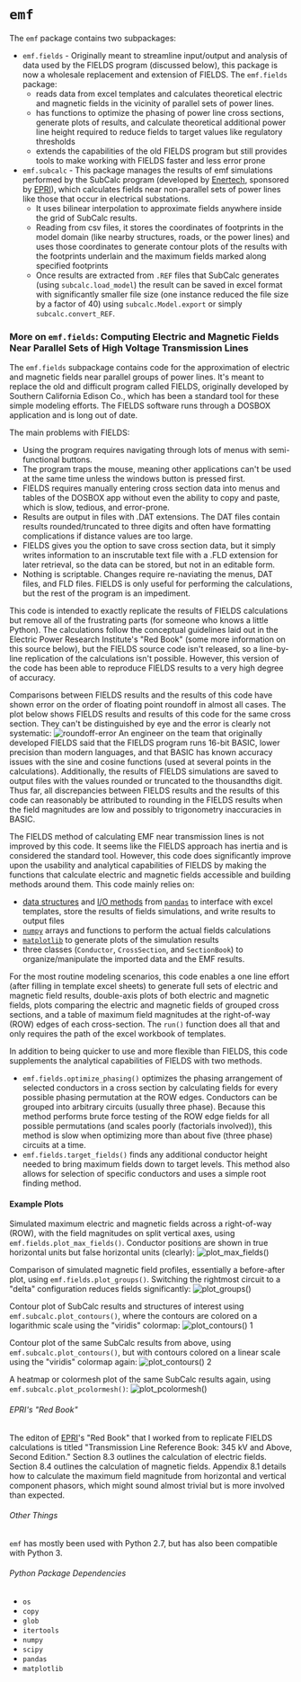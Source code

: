 # `emf`

The `emf` package contains two subpackages:
* `emf.fields` - Originally meant to streamline input/output and analysis of data used by the FIELDS program (discussed below), this package is now a wholesale replacement and extension of FIELDS. The `emf.fields` package:
  * reads data from excel templates and calculates theoretical electric and magnetic fields in the vicinity of parallel sets of power lines.
  * has functions to optimize the phasing of power line cross sections, generate plots of results, and calculate theoretical additional power line height required to reduce fields to target values like regulatory thresholds
  * extends the capabilities of the old FIELDS program but still provides tools to make working with FIELDS faster and less error prone
* `emf.subcalc` - This package manages the results of emf simulations performed by the SubCalc program (developed by [Enertech](http://www.enertech.net/html/emfw.html), sponsored by [EPRI](http://www.epri.com)), which calculates fields near non-parallel sets of power lines like those that occur in electrical substations.
  * It uses bilinear interpolation to approximate fields anywhere inside the grid of SubCalc results.
  * Reading from csv files, it stores the coordinates of footprints in the model domain (like nearby structures, roads, or the power lines) and uses those coordinates to generate contour plots of the results with the footprints underlain and the maximum fields marked along specified footprints
  * Once results are extracted from `.REF` files that SubCalc generates (using
      `subcalc.load_model`) the result can be saved in excel format with significantly
      smaller file size (one instance reduced the file size by a factor of 40)
      using `subcalc.Model.export` or simply `subcalc.convert_REF`.

### More on `emf.fields`: Computing Electric and Magnetic Fields Near Parallel Sets of High Voltage Transmission Lines

The `emf.fields` subpackage contains code for the approximation of electric and magnetic fields near parallel groups of power lines. It's meant to replace the old and difficult program called FIELDS, originally developed by Southern California Edison Co., which has been a standard tool for these simple modeling efforts. The FIELDS software runs through a DOSBOX application and is long out of date.

The main problems with FIELDS:
* Using the program requires navigating through lots of menus with semi-functional buttons.
* The program traps the mouse, meaning other applications can't be used at the same time unless the windows button is pressed first.
* FIELDS requires manually entering cross section data into menus and tables of the DOSBOX app without even the ability to copy and paste, which is slow, tedious, and error-prone.
* Results are output in files with .DAT extensions. The DAT files contain results rounded/truncated to three digits and often have formatting complications if distance values are too large.
* FIELDS gives you the option to save cross section data, but it simply writes information to an inscrutable text file with a .FLD extension for later retrieval, so the data can be stored, but not in an editable form.
* Nothing is scriptable. Changes require re-naviating the menus, DAT files, and FLD files.
FIELDS is only useful for performing the calculations, but the rest of the program is an impediment.

This code is intended to exactly replicate the results of FIELDS calculations but remove all of the frustrating parts (for someone who knows a little Python). The calculations follow the conceptual guidelines laid out in the Electric Power Research Institute's "Red Book" (some more information on this source below), but the FIELDS source code isn't released, so a line-by-line replication of the calculations isn't possible. However, this version of the code has been able to reproduce FIELDS results to a very high degree of accuracy.

Comparisons between FIELDS results and the results of this code have shown error on the order of floating point roundoff in almost all cases. The plot below shows FIELDS results and results of this code for the same cross section. They can't be distinguished by eye and the error is clearly not systematic:
![roundoff-error](docs/images/raise1-DAT_comparison_Bmax.png)
An engineer on the team that originally developed FIELDS said that the FIELDS program runs 16-bit BASIC, lower precision than modern languages, and that BASIC has known accuracy issues with the sine and cosine functions (used at several points in the calculations). Additionally, the results of FIELDS simulations are saved to output files with the values rounded or truncated to the thousandths digit. Thus far, all discrepancies between FIELDS results and the results of this code can reasonably be attributed to rounding in the FIELDS results when the field magnitudes are low and possibly to trigonometry inaccuracies in BASIC.

The FIELDS method of calculating EMF near transmission lines is not improved by this code. It seems like the FIELDS approach has inertia and is considered the standard tool. However, this code does significantly improve upon the usability and analytical capabilities of FIELDS by making the functions that calculate electric and magnetic fields accessible and building methods around them. This code mainly relies on:
* [data structures](http://pandas.pydata.org/pandas-docs/stable/dsintro.html#dataframe) and [I/O methods](http://pandas.pydata.org/pandas-docs/stable/io.html) from [`pandas`](http://pandas.pydata.org/pandas-docs/stable/index.html) to interface with excel templates, store the results of fields simulations, and write results to output files
* [`numpy`](http://www.numpy.org/) arrays and functions to perform the actual fields calculations
* [`matplotlib`](http://matplotlib.org/) to generate plots of the simulation results
* three classes (`Conductor`, `CrossSection`, and `SectionBook`) to organize/manipulate the imported data and the EMF results.

For the most routine modeling scenarios, this code enables a one line effort (after filling in template excel sheets) to generate full sets of electric and magnetic field results, double-axis plots of both electric and magnetic fields, plots comparing the electric and magnetic fields of grouped cross sections, and a table of maximum field magnitudes at the right-of-way (ROW) edges of each cross-section. The `run()` function does all that and only requires the path of the excel workbook of templates.

In addition to being quicker to use and more flexible than FIELDS, this code supplements the analytical capabilities of FIELDS with two methods.
* `emf.fields.optimize_phasing()` optimizes the phasing arrangement of selected conductors in a cross section by calculating fields for every possible phasing permutation at the ROW edges. Conductors can be grouped into arbitrary circuits (usually three phase). Because this method performs brute force testing of the ROW edge fields for all possible permutations (and scales poorly (factorials involved)), this method is slow when optimizing more than about five (three phase) circuits at a time.
* `emf.fields.target_fields()` finds any additional conductor height needed to bring maximum fields down to target levels. This method also allows for selection of specific conductors and uses a simple root finding method.

#### Example Plots

Simulated maximum electric and magnetic fields across a right-of-way (ROW), with the field magnitudes on split vertical axes, using `emf.fields.plot_max_fields()`. Conductor positions are shown in true horizontal units but false horizontal units (clearly):
![plot_max_fields()](docs/images/HL_P.png "Sample Plot")

Comparison of simulated magnetic field profiles, essentially a before-after plot, using `emf.fields.plot_groups()`. Switching the rightmost circuit to a "delta" configuration reduces fields significantly:
![plot_groups()](docs/images/group_hl-Bmax.png "Sample Plot")

Contour plot of SubCalc results and structures of interest using `emf.subcalc.plot_contours()`, where the contours are colored on a logarithmic scale using the "viridis" colormap:
![plot_contours() 1](docs/images/contour_plot_log.png "Sample Plot")

Contour plot of the same SubCalc results from above, using `emf.subcalc.plot_contours()`, but with contours colored on a linear scale using the "viridis" colormap again:
![plot_contours() 2](docs/images/contour_plot_linear.png "Sample Plot")

A heatmap or colormesh plot of the same SubCalc results again, using `emf.subcalc.plot_pcolormesh()`:
![plot_pcolormesh()](docs/images/pcolormesh_plot.png "Sample Plot")

###### EPRI's "Red Book"

The editon of [EPRI](http://www.epri.com)'s "Red Book" that I worked from to replicate FIELDS calculations is titled "Transmission Line Reference Book: 345 kV and Above, Second Edition." Section 8.3 outlines the calculation of electric fields. Section 8.4 outlines the calculation of magnetic fields. Appendix 8.1 details how to calculate the maximum field magnitude from horizontal and vertical component phasors, which might sound almost trivial but is more involved than expected.

###### Other Things

`emf` has mostly been used with Python 2.7, but has also been compatible with Python 3.

###### Python Package Dependencies
* `os`
* `copy`
* `glob`
* `itertools`
* `numpy`
* `scipy`
* `pandas`
* `matplotlib`

